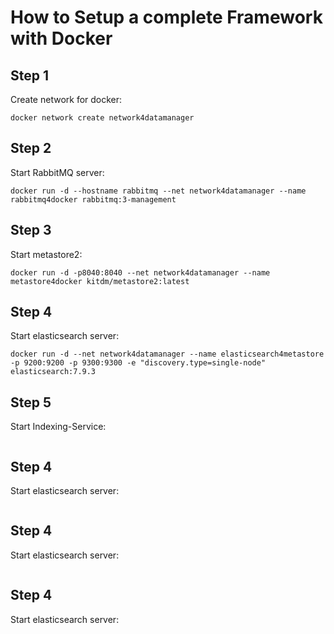 # How to Setup a complete Framework with Docker

## Step 1
  Create network for docker:
```
docker network create network4datamanager
```

## Step 2
  Start RabbitMQ server:
```
docker run -d --hostname rabbitmq --net network4datamanager --name rabbitmq4docker rabbitmq:3-management
```

## Step 3 
  Start metastore2:
```
docker run -d -p8040:8040 --net network4datamanager --name metastore4docker kitdm/metastore2:latest
```

## Step 4
  Start elasticsearch server:
```
docker run -d --net network4datamanager --name elasticsearch4metastore  -p 9200:9200 -p 9300:9300 -e "discovery.type=single-node" elasticsearch:7.9.3
```

## Step 5
  Start Indexing-Service:
```
```

## Step 4
  Start elasticsearch server:
```
```

## Step 4
  Start elasticsearch server:
```
```

## Step 4
  Start elasticsearch server:
```
```


